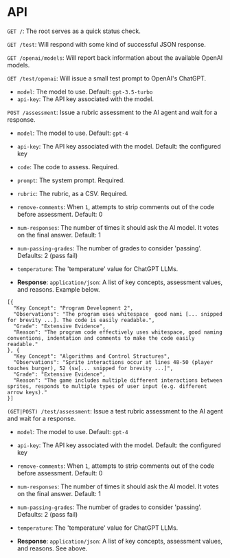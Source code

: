 # API

`GET /`: The root serves as a quick status check.

`GET /test`: Will respond with some kind of successful JSON response.

`GET /openai/models`: Will report back information about the available OpenAI models.

`GET /test/openai`: Will issue a small test prompt to OpenAI's ChatGPT.

* `model`: The model to use. Default: `gpt-3.5-turbo`
* `api-key`: The API key associated with the model.

`POST /assessment`: Issue a rubric assessment to the AI agent and wait for a response.

* `model`: The model to use. Default: `gpt-4`
* `api-key`: The API key associated with the model. Default: the configured key
* `code`: The code to assess. Required.
* `prompt`: The system prompt. Required.
* `rubric`: The rubric, as a CSV. Required.
* `remove-comments`: When `1`, attempts to strip comments out of the code before assessment. Default: 0
* `num-responses`: The number of times it should ask the AI model. It votes on the final answer. Default: 1
* `num-passing-grades`: The number of grades to consider 'passing'. Defaults: 2 (pass fail)
* `temperature`: The 'temperature' value for ChatGPT LLMs.

* **Response**: `application/json`: A list of key concepts, assessment values, and reasons. Example below.

```
[{
  "Key Concept": "Program Development 2",
  "Observations": "The program uses whitespace  good nami [... snipped for brevity ...]. The code is easily readable.",
  "Grade": "Extensive Evidence",
  "Reason": "The program code effectively uses whitespace, good naming conventions, indentation and comments to make the code easily readable."
}, {
  "Key Concept": "Algorithms and Control Structures",
  "Observations": "Sprite interactions occur at lines 48-50 (player touches burger), 52 (sw[... snipped for brevity ...]",
  "Grade": "Extensive Evidence",
  "Reason": "The game includes multiple different interactions between sprites, responds to multiple types of user input (e.g. different arrow keys)."
}]
```

`(GET|POST) /test/assessment`: Issue a test rubric assessment to the AI agent and wait for a response.

* `model`: The model to use. Default: `gpt-4`
* `api-key`: The API key associated with the model. Default: the configured key
* `remove-comments`: When `1`, attempts to strip comments out of the code before assessment. Default: 0
* `num-responses`: The number of times it should ask the AI model. It votes on the final answer. Default: 1
* `num-passing-grades`: The number of grades to consider 'passing'. Defaults: 2 (pass fail)
* `temperature`: The 'temperature' value for ChatGPT LLMs.

* **Response**: `application/json`: A list of key concepts, assessment values, and reasons. See above.
